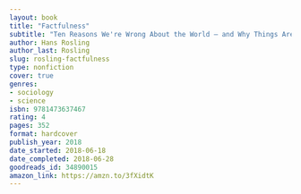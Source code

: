 ```yaml
---
layout: book
title: "Factfulness"
subtitle: "Ten Reasons We're Wrong About the World – and Why Things Are Better Than You Think"
author: Hans Rosling
author_last: Rosling
slug: rosling-factfulness
type: nonfiction
cover: true
genres:
- sociology
- science
isbn: 9781473637467
rating: 4
pages: 352
format: hardcover
publish_year: 2018
date_started: 2018-06-18
date_completed: 2018-06-28
goodreads_id: 34890015
amazon_link: https://amzn.to/3fXidtK
---
```

